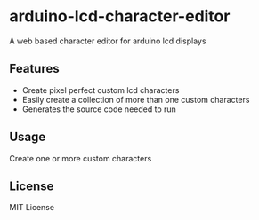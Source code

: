 # arduino-lcd-character-editor
A web based character editor for arduino lcd displays

## Features

* Create pixel perfect custom lcd characters
* Easily create a collection of more than one custom characters
* Generates the source code needed to run

## Usage

Create one or more custom characters

## License

MIT License